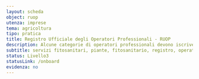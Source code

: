 ```yaml
---
layout: scheda
object: ruop
utenza: imprese
tema: agricoltura
tipo: pratica
title: Registro Ufficiale degli Operatori Professionali - RUOP
description: Alcune categorie di operatori professionali devono iscriversi al Registro Ufficiale degli Operatori Professionali (RUOP) tenuto dai singoli Servizi fitosanitari regionali
subtitle: servizi fitosanitari, piante, fitosanitario, registro, operatori professionali, servizio fitosanitario
status: Livello3
statusLink: /onboard
evidenza: no
---
```

